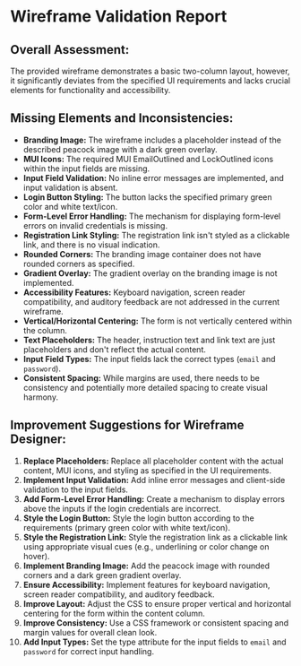 # Wireframe Validation Report

## Overall Assessment:

The provided wireframe demonstrates a basic two-column layout, however, it significantly deviates from the specified UI requirements and lacks crucial elements for functionality and accessibility.

## Missing Elements and Inconsistencies:

* **Branding Image:** The wireframe includes a placeholder instead of the described peacock image with a dark green overlay.
* **MUI Icons:** The required MUI EmailOutlined and LockOutlined icons within the input fields are missing.
* **Input Field Validation:** No inline error messages are implemented, and input validation is absent.
* **Login Button Styling:** The button lacks the specified primary green color and white text/icon.
* **Form-Level Error Handling:**  The mechanism for displaying form-level errors on invalid credentials is missing.
* **Registration Link Styling:** The registration link isn't styled as a clickable link, and there is no visual indication.
* **Rounded Corners:** The branding image container does not have rounded corners as specified.
* **Gradient Overlay:** The gradient overlay on the branding image is not implemented.
* **Accessibility Features:** Keyboard navigation, screen reader compatibility, and auditory feedback are not addressed in the current wireframe.
* **Vertical/Horizontal Centering:** The form is not vertically centered within the column. 
* **Text Placeholders:** The header, instruction text and link text are just placeholders and don't reflect the actual content.
* **Input Field Types:** The input fields lack the correct types (`email` and `password`).
* **Consistent Spacing:** While margins are used, there needs to be consistency and potentially more detailed spacing to create visual harmony.

## Improvement Suggestions for Wireframe Designer:

1. **Replace Placeholders:** Replace all placeholder content with the actual content, MUI icons, and styling as specified in the UI requirements. 
2. **Implement Input Validation:** Add inline error messages and client-side validation to the input fields.
3. **Add Form-Level Error Handling:** Create a mechanism to display errors above the inputs if the login credentials are incorrect. 
4. **Style the Login Button:** Style the login button according to the requirements (primary green color with white text/icon).
5. **Style the Registration Link:** Style the registration link as a clickable link using appropriate visual cues (e.g., underlining or color change on hover). 
6. **Implement Branding Image:** Add the peacock image with rounded corners and a dark green gradient overlay.
7. **Ensure Accessibility:** Implement features for keyboard navigation, screen reader compatibility, and auditory feedback.
8. **Improve Layout:**  Adjust the CSS to ensure proper vertical and horizontal centering for the form within the content column. 
9. **Improve Consistency:** Use a CSS framework or consistent spacing and margin values for overall clean look.
10. **Add Input Types:** Set the type attribute for the input fields to `email` and `password` for correct input handling.
